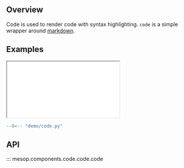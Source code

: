 ## Overview

Code is used to render code with syntax highlighting. `code` is a simple wrapper around [markdown](./markdown.md).

## Examples

<iframe class="component-demo" src="/demo/?demo=code"></iframe>

```python
--8<-- "demo/code.py"
```

## API

::: mesop.components.code.code.code
